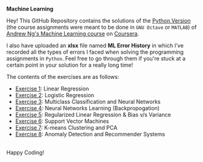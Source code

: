 <h>**Machine Learning**</h>

Hey! This GitHub Repository contains the solutions of the <a href="https://github.com/dibgerge/ml-coursera-python-assignments">Python Version</a> (the course assignments were meant to be done in `GNU Octave` or `MATLAB`)
of <a href="https://www.coursera.org/learn/machine-learning"> Andrew Ng's Machine Learning course</a>
on <a href="https://www.coursera.org/">Coursera</a>.

I also have uploaded an **xlsx** file named **ML Error History** in which I've recorded all the types of errors I faced when 
solving the programming assignments in `Python`. Feel free to go through them if you're stuck at a certain point in your solution for a really long time!

The contents of the exercises are as follows:
<ul>
<li> <a href="https://github.com/Kunind27/Machine-Learning/tree/master/Exercise%201">Exercise 1</a>: Linear Regression
<li> <a href="https://github.com/Kunind27/Machine-Learning/tree/master/Exercise%202">Exercise 2</a>: Logistic Regression
<li> <a href="https://github.com/Kunind27/Machine-Learning/tree/master/Exercise%203">Exercise 3</a>: Multiclass Classification and Neural Networks
<li> <a href="https://github.com/Kunind27/Machine-Learning/tree/master/Exercise%204">Exercise 4</a>: Neural Networks Learning (Backpropogation)
<li> <a href="https://github.com/Kunind27/Machine-Learning/tree/master/Exercise%205">Exercise 5</a>: Regularized Linear Regression & Bias v/s Variance
<li> <a href="https://github.com/Kunind27/Machine-Learning/tree/master/Exercise%206">Exercise 6</a>: Support Vector Machines
<li> <a href="https://github.com/Kunind27/Machine-Learning/tree/master/Exercise%207">Exercise 7</a>: K-means Clustering and PCA
<li> <a href="https://github.com/Kunind27/Machine-Learning/tree/master/Exercise%208">Exercise 8</a>: Anomaly Detection and Recommender Systems
</ul>
<br>Happy Coding!</br>
